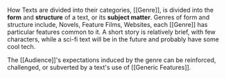 How Texts are divided into their categories, [[Genre]], is divided into the **form** and **structure** of a text, or its **subject matter**. Genres of form and structure include, Novels, Feature Films, Websites, each [[Genre]] has particular features common to it. A short story is relatively brief, with few characters, while a sci-fi text will be in the future and probably have some cool tech.

The [[Audience]]'s expectations induced by the genre can be reinforced, challenged, or subverted by a text's use of [[Generic Features]].